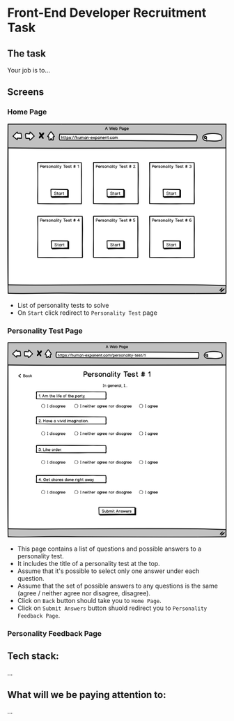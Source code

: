 # Front-End Developer Recruitment Task

## The task
Your job is to...


## Screens

### Home Page

![Homepage](main_page.png)

* List of personality tests to solve
* On `Start` click redirect to `Personality Test` page


### Personality Test Page

![Personality Test Page](personality_test.png)

* This page contains a list of questions and possible answers to a personality test.
* It includes the title of a personality test at the top.
* Assume that it's possible to select only one answer under each question.
* Assume that the set of possible answers to any questions is the same (agree / neither agree nor disagree, disagree).
* Click on `Back` button should take you to `Home Page`.
* Click on `Submit Answers` button shuold redirect you to `Personality Feedback Page`.

### Personality Feedback Page


## Tech stack:
...


## What will we be paying attention to:
...